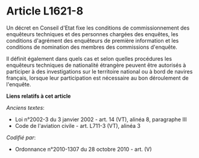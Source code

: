 # Article L1621-8

Un décret en Conseil d'Etat fixe les conditions de commissionnement des enquêteurs techniques et des personnes chargées des
enquêtes, les conditions d'agrément des enquêteurs de première information et les conditions de nomination des membres des
commissions d'enquête.

Il définit également dans quels cas et selon quelles procédures les enquêteurs techniques de nationalité étrangère peuvent
être autorisés à participer à des investigations sur le territoire national ou à bord de navires français, lorsque leur
participation est nécessaire au bon déroulement de l'enquête.

**Liens relatifs à cet article**

_Anciens textes_:

  - Loi n°2002-3 du 3 janvier 2002 - art. 14 (VT), alinéa 8, paragraphe III
  - Code de l'aviation civile - art. L711-3 (VT), alinéa 3

_Codifié par_:

  - Ordonnance n°2010-1307 du 28 octobre 2010 - art. (V)
